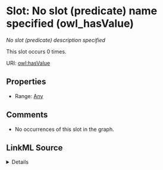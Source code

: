 

# Slot: No slot (predicate) name specified (owl_hasValue)


_No slot (predicate) description specified_






This slot occurs 0 times.


URI: [owl:hasValue](http://www.w3.org/2002/07/owl#hasValue)



<!-- no inheritance hierarchy -->








## Properties

* Range: [Any](../classes/Any.md)





## Comments

* No occurrences of this slot in the graph.



## LinkML Source

<details>

```yaml
name: owl_hasValue
annotations:
  count:
    tag: count
    value: 0
description: No slot (predicate) description specified
title: No slot (predicate) name specified
comments:
- No occurrences of this slot in the graph.
from_schema: hydrology-kg
rank: 1000
domain: owl_hasValue
slot_uri: owl:hasValue
alias: owl_hasValue
range: Any

```
</details>